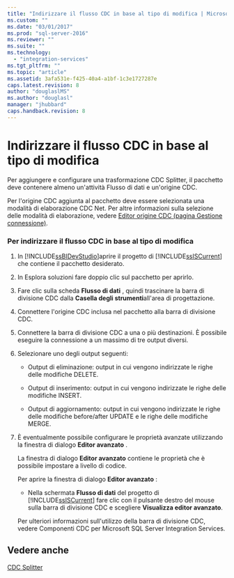 ```yaml
---
title: "Indirizzare il flusso CDC in base al tipo di modifica | Microsoft Docs"
ms.custom: ""
ms.date: "03/01/2017"
ms.prod: "sql-server-2016"
ms.reviewer: ""
ms.suite: ""
ms.technology: 
  - "integration-services"
ms.tgt_pltfrm: ""
ms.topic: "article"
ms.assetid: 3afa531e-f425-40a4-a1bf-1c3e1727287e
caps.latest.revision: 8
author: "douglaslMS"
ms.author: "douglasl"
manager: "jhubbard"
caps.handback.revision: 8
---
```

# Indirizzare il flusso CDC in base al tipo di modifica
  Per aggiungere e configurare una trasformazione CDC Splitter, il pacchetto deve contenere almeno un'attività Flusso di dati e un'origine CDC.  
  
 Per l'origine CDC aggiunta al pacchetto deve essere selezionata una modalità di elaborazione CDC Net. Per altre informazioni sulla selezione delle modalità di elaborazione, vedere [Editor origine CDC &#40;pagina Gestione connessione&#41;](../../integration-services/data-flow/cdc-source-editor-connection-manager-page.md).  
  
### Per indirizzare il flusso CDC in base al tipo di modifica  
  
1.  In [!INCLUDE[ssBIDevStudio](../../includes/ssbidevstudio-md.md)]aprire il progetto di [!INCLUDE[ssISCurrent](../../includes/ssiscurrent-md.md)] che contiene il pacchetto desiderato.  
  
2.  In Esplora soluzioni fare doppio clic sul pacchetto per aprirlo.  
  
3.  Fare clic sulla scheda **Flusso di dati** , quindi trascinare la barra di divisione CDC dalla **Casella degli strumenti**all'area di progettazione.  
  
4.  Connettere l'origine CDC inclusa nel pacchetto alla barra di divisione CDC.  
  
5.  Connettere la barra di divisione CDC a una o più destinazioni. È possibile eseguire la connessione a un massimo di tre output diversi.  
  
6.  Selezionare uno degli output seguenti:  
  
    -   Output di eliminazione: output in cui vengono indirizzate le righe delle modifiche DELETE.  
  
    -   Output di inserimento: output in cui vengono indirizzate le righe delle modifiche INSERT.  
  
    -   Output di aggiornamento: output in cui vengono indirizzate le righe delle modifiche before/after UPDATE e le righe delle modifiche MERGE.  
  
7.  È eventualmente possibile configurare le proprietà avanzate utilizzando la finestra di dialogo **Editor avanzato** .  
  
     La finestra di dialogo **Editor avanzato** contiene le proprietà che è possibile impostare a livello di codice.  
  
     Per aprire la finestra di dialogo **Editor avanzato** :  
  
    -   Nella schermata **Flusso di dati** del progetto di [!INCLUDE[ssISCurrent](../../includes/ssiscurrent-md.md)] fare clic con il pulsante destro del mouse sulla barra di divisione CDC e scegliere **Visualizza editor avanzato**.  
  
     Per ulteriori informazioni sull'utilizzo della barra di divisione CDC, vedere Componenti CDC per Microsoft SQL Server Integration Services.  
  
## Vedere anche  
 [CDC Splitter](../../integration-services/data-flow/cdc-splitter.md)  
  
  